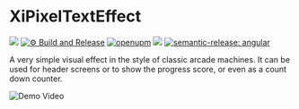 # XiPixelTextEffect

![](https://img.shields.io/badge/unity-2018.3%20or%20later-green.svg)
[![⚙ Build and Release](https://github.com/hww/XiPixelTextEffect/actions/workflows/ci.yml/badge.svg)](https://github.com/hww/XiPixelTextEffect/actions/workflows/ci.yml)
[![openupm](https://img.shields.io/npm/v/com.hww.xipixeltexteffect?label=openupm&registry_uri=https://package.openupm.com)](https://openupm.com/packages/com.hww.xipixeltexteffect/)
[![](https://img.shields.io/github/license/hww/XiPixelTextEffect.svg)](https://github.com/hww/XiPixelTextEffect/blob/master/LICENSE)
[![semantic-release: angular](https://img.shields.io/badge/semantic--release-angular-e10079?logo=semantic-release)](https://github.com/semantic-release/semantic-release)


A very simple visual effect in the style of classic arcade machines. It can be used for header screens or to show the progress score, or even as a count down counter.

![Demo Video](/Docs/demo-video.gif)
